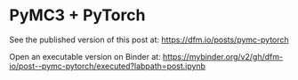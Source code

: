 # PyMC3 + PyTorch

See the published version of this post at: https://dfm.io/posts/pymc-pytorch

Open an executable version on Binder at: https://mybinder.org/v2/gh/dfm-io/post--pymc-pytorch/executed?labpath=post.ipynb
